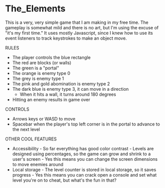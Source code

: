 # The_Elements
This is a very, very simple game that I am making in my free time. 
The gameplay is somewhat mild and there is no art, but I'm using the excuse of "it's my first time."
It uses mostly Javascript, since I knew how to use its event listeners to track keystrokes to make an object move.

RULES
- The player controls the blue rectangle
- The red are blocks (or walls)
- The green is a "portal"
- The orange is enemy type 0
- The grey is enemy type 1
- The pink and gold abomination is enemy type 2
- The dark blue is enemy type 3, it can move in a direction
    - When it hits a wall, it turns around 180 degrees
- Hitting an enemy results in game over

CONTROLS
- Arrows keys or WASD to move
- Spacebar when the player's top left corner is in the portal to advance to the next level

OTHER COOL FEATURES
- Accessibility - So far everything has good color contrast
                - Levels are designed using percentages, so the game can grow and shrink to a user's screen
                - Yes this means you can change the screen dimensions to move enemies around
- Local storage - The level counter is stored in local storage, so it saves progress
                - Yes this means you can crack open a console and set what level you're on to cheat, but what's the fun in that?